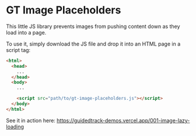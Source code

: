 # GT Image Placeholders

This little JS library prevents images from pushing content down as they load into a page.

To use it, simply download the JS file and drop it into an HTML page in a script tag:

```html
<html>
  <head>
    ...
  </head>
  <body>
    ...

    <script src="path/to/gt-image-placeholders.js"></script>
  </body>
</html>
```

See it in action here: https://guidedtrack-demos.vercel.app/001-image-lazy-loading
